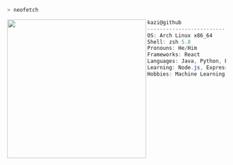 ```zsh
> neofetch
```

<img align="left" src="https://64.media.tumblr.com/d196e4f97b7b5ee0290cb35226cc31fd/381d65079ed6b1a8-f1/s640x960/9f2072f145df1c9a7b120354f7e5c031793c64f2.gifv" width="320" /> 

```csharp
kazi@github
-------------------------
OS: Arch Linux x86_64
Shell: zsh 5.8
Pronouns: He/Him
Frameworks: React
Languages: Java, Python, HTML, CSS
Learning: Node.js, Express, PostgreSQL, React, C++
Hobbies: Machine Learning, Big Data !! 

```
